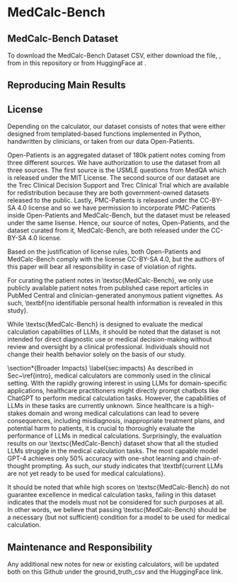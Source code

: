 # MedCalc-Bench

## MedCalc-Bench Dataset

To download the MedCalc-Bench Dataset CSV, either download the file, , from in this repository or from HuggingFace at .



## Reproducing Main Results 






## License 

Depending on the calculator, our dataset consists of notes that were either designed from templated-based functions implemented in Python, handwritten by clinicians, or taken from our data Open-Patients. 

Open-Patients is an aggregated dataset of 180k patient notes coming from three different sources. We have authorization to use the dataset from all three sources. The first source is the USMLE questions from MedQA which is released under the MIT License. 
The second source of our dataset are the Trec Clinical Decision Support and Trec Clinical Trial which are available for redistribution because they are both government-owned datasets released to the public. Lastly, PMC-Patients is released under the CC-BY-SA 4.0 license and so we have permission to incorporate PMC-Patients inside Open-Patients and MedCalc-Bench, but the dataset must be released under the same lisense. Hence, our source of notes, Open-Patients, and the dataset curated from it, MedCalc-Bench, are both released under the CC-BY-SA 4.0 license. 

Based on the justification of license rules, both Open-Patients and MedCalc-Bench comply with the license CC-BY-SA 4.0, but the authors of this paper will bear all responsibility in case of violation of rights. 


For curating the patient notes in \textsc{MedCalc-Bench}, we only use publicly available patient notes from published case report articles in PubMed Central and clinician-generated anonymous patient vignettes.
As such, \textbf{no identifiable personal health information is revealed in this study}.

While \textsc{MedCalc-Bench} is designed to evaluate the medical calculation capabilities of LLMs, it should be noted that the dataset is not intended for direct diagnostic use or medical decision-making without review and oversight by a clinical professional. 
Individuals should not change their health behavior solely on the basis of our study.

\section*{Broader Impacts}
\label{sec:impacts}
As described in Sec~\ref{intro}, medical calculators are commonly used in the clinical setting.
With the rapidly growing interest in using LLMs for domain-specific applications, healthcare practitioners might directly prompt chatbots like ChatGPT to perform medical calculation tasks.
However, the capabilities of LLMs in these tasks are currently unknown.
Since healthcare is a high-stakes domain and wrong medical calculations can lead to severe consequences, including misdiagnosis, inappropriate treatment plans, and potential harm to patients, it is crucial to thoroughly evaluate the performance of LLMs in medical calculations.
Surprisingly, the evaluation results on our \textsc{MedCalc-Bench} dataset show that all the studied LLMs struggle in the medical calculation tasks.
The most capable model GPT-4 achieves only 50\% accuracy with one-shot learning and chain-of-thought prompting.
As such, our study indicates that \textbf{current LLMs are not yet ready to be used for medical calculations}.

It should be noted that while high scores on \textsc{MedCalc-Bench} do not guarantee excellence in medical calculation tasks, failing in this dataset indicates that the models must not be considered for such purposes at all. 
In other words, we believe that passing \textsc{MedCalc-Bench} should be a necessary (but not sufficient) condition for a model to be used for medical calculation.


## Maintenance and Responsibility 

Any additional new notes for new or existing calculators, will be updated both on this Github under the ground_truth_csv and the HuggingFace link. 
